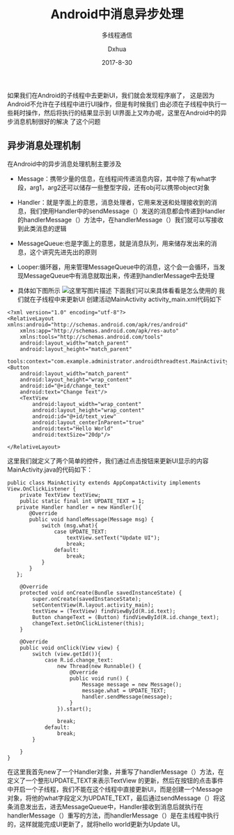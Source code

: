 ﻿---
layout:     post                    # 使用的布局（不需要改）
title:      Android中消息异步处理               # 标题 
subtitle:   多线程通信                      #副标题
date:       2017-8-30              # 时间
author:     Dxhua                      # 作者
header-img: img/post-bg-android.jpg    #这篇文章标题背景图片
catalog: true                       # 是否归档
tags:                               #标签
    - android
    - handle
---

如果我们在Android的子线程中去更新UI，我们就会发现程序崩了，
这是因为Android不允许在子线程中进行UI操作，但是有时候我们
由必须在子线程中执行一些耗时操作，然后将执行的结果显示到
UI界面上又咋办呢，这里在Android中的异步消息机制很好的解决
了这个问题

异步消息处理机制
--
在Android中的异步消息处理机制主要涉及

 - Message：携带少量的信息，在线程间传递消息内容，其中除了有what字段，arg1，arg2还可以储存一些整型字段，还有obj可以携带object对象
 - Handler：就是字面上的意思，消息处理者，它用来发送和处理接收到的消息，我们使用Handler中的sendMessage（）发送的消息都会传递到Handler的handlerMessage（）方法中，在handlerMessage（）我们就可以写接收到此类消息的逻辑
 - MessageQueue:也是字面上的意思，就是消息队列，用来储存发出来的消息，这个讲究先进先出的原则
 - Looper:循环器，用来管理MessageQueue中的消息，这个会一会循环，当发现MessageQueue中有消息就取出来，传递到handlerMessage中去处理
 
 - 具体如下图所示
 ![这里写图片描述](http://img.blog.csdn.net/20170903172732684?watermark/2/text/aHR0cDovL2Jsb2cuY3Nkbi5uZXQvZHhodWExOTk2/font/5a6L5L2T/fontsize/400/fill/I0JBQkFCMA==/dissolve/70/gravity/SouthEast)
下面我们可以来具体看看是怎么使用的
我们就在子线程中来更新UI
创建活动MainActivity
activity_main.xml代码如下

```
<?xml version="1.0" encoding="utf-8"?>
<RelativeLayout xmlns:android="http://schemas.android.com/apk/res/android"
    xmlns:app="http://schemas.android.com/apk/res-auto"
    xmlns:tools="http://schemas.android.com/tools"
    android:layout_width="match_parent"
    android:layout_height="match_parent"
    tools:context="com.example.administrator.androidthreadtest.MainActivity">
<Button
    android:layout_width="match_parent"
    android:layout_height="wrap_content"
    android:id="@+id/change_text"
    android:text="Change Text"/>
    <TextView
        android:layout_width="wrap_content"
        android:layout_height="wrap_content"
        android:id="@+id/text_view"
        android:layout_centerInParent="true"
        android:text="Hello World"
        android:textSize="20dp"/>

</RelativeLayout>
```
这里我们就定义了两个简单的控件，我们通过点击按钮来更新UI显示的内容
MainActivity.java的代码如下：

```
public class MainActivity extends AppCompatActivity implements View.OnClickListener {
    private TextView textView;
    public static final int UPDATE_TEXT = 1;
   private Handler handler = new Handler(){
       @Override
       public void handleMessage(Message msg) {
           switch (msg.what){
               case UPDATE_TEXT:
                   textView.setText("Update UI");
                   break;
               default:
                   break;
           }
       }
   };

    @Override
    protected void onCreate(Bundle savedInstanceState) {
        super.onCreate(savedInstanceState);
        setContentView(R.layout.activity_main);
        textView = (TextView) findViewById(R.id.text);
        Button changeText = (Button) findViewById(R.id.change_text);
        changeText.setOnClickListener(this);
    }

    @Override
    public void onClick(View view) {
        switch (view.getId()){
            case R.id.change_text:
                new Thread(new Runnable() {
                    @Override
                    public void run() {
                        Message message = new Message();
                        message.what = UPDATE_TEXT;
                        handler.sendMessage(message);
                    }
                }).start();

                break;
            default:
                break;
        }

    }
}
```
在这里我首先new了一个Handler对象，并重写了handlerMessage（）方法，在定义了一个整形UPDATE_TEXT来表示TextView 的更新，然后在按钮的点击事件中开启一个子线程，我们不能在这个线程中直接更新UI，而是创建一个Message对象，将他的what字段定义为UPDATE_TEXT，最后通过sendMessage（）将这条消息发出去，进去MessageQueue中，Handler接收到消息后就执行在handlerMessage（）重写的方法，而handlerMessage（）是在主线程中执行的，这样就能完成UI更新了，就将hello world更新为Update UI。


